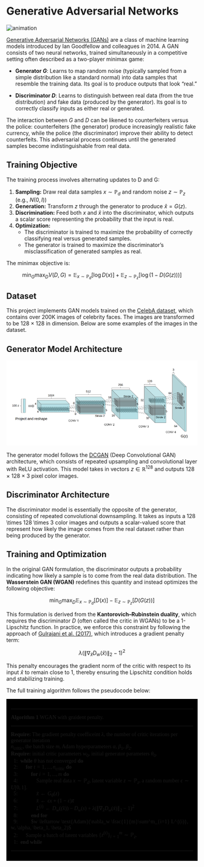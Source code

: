 # Generative Adversarial Networks

![animation](graphics/gan_animation.gif)

[Generative Adversarial Networks (GANs)](https://arxiv.org/pdf/1406.2661) are a class of machine learning models introduced by Ian Goodfellow and colleagues in 2014. A GAN consists of two neural networks, trained simultaneously in a competitive setting often described as a two-player minimax game:

- **Generator $G$**: Learns to map random noise (typically sampled from a simple distribution like a standard normal) into data samples that resemble the training data. Its goal is to produce outputs that look “real.”

- **Discriminator $D$**: Learns to distinguish between real data (from the true distribution) and fake data (produced by the generator). Its goal is to correctly classify inputs as either real or generated.

The interaction between $G$ and $D$ can be likened to counterfeiters versus the police: counterfeiters (the generator) produce increasingly realistic fake currency, while the police (the discriminator) improve their ability to detect counterfeits. This adversarial process continues until the generated samples become indistinguishable from real data.

## Training Objective

The training process involves alternating updates to D and G:

1. **Sampling:** Draw real data samples $x \sim \mathbb{P}_{d}$ and random noise $z \sim \mathbb{P}_z$ (e.g., $`N(0, I)`$)
2. **Generation:** Transform $z$ through the generator to produce $\hat{x} = G(z)$.
3. **Discrimination:** Feed both $x$ and $\hat{x}$ into the discriminator, which outputs a scalar score representing the probability that the input is real.
4. **Optimization:** 
    - The discriminator is trained to maximize the probability of correctly classifying real versus generated samples.
    - The generator is trained to maximize the discriminator’s misclassification of generated samples as real.

The minimax objective is:

```math
\min_G \max_D V(D, G) = \mathbb{E}_{x \sim \mathbb{P}_{d}}[\log D(x)] + \mathbb{E}_{z \sim \mathbb{P}_{z}}[\log (1 - D(G(z)))]
```

## Dataset

This project implements GAN models trained on the [CelebA dataset](https://mmlab.ie.cuhk.edu.hk/projects/CelebA.html), which contains over 200K images of celebrity faces. The images are transformed to be 128 $\times$ 128 in dimension. Below are some examples of the images in the dataset.

## Generator Model Architecture

![DCGAN Generator Architecture](graphics/DCGAN.PNG)

The generator model follows the [DCGAN](https://arxiv.org/pdf/1511.06434) (Deep Convolutional GAN) architecture, which consists of repeated upsampling and convolutional layer with ReLU activation. This model takes in vectors $z \in \mathbb{R}^{128}$ and outputs 128 $\times$ 128 $\times$ 3 pixel color images.

## Discriminator Architecture

The discriminator model is essentially the opposite of the generator, consisting of repeated convolutional downsampling. It takes as inputs a 128 \times 128 \times 3 color images and outputs a scalar-valued score that represent how likely the image comes from the real dataset rather than being produced by the generator.

## Training and Optimization

In the original GAN formulation, the discriminator outputs a probability indicating how likely a sample is to come from the real data distribution. The **Wasserstein GAN (WGAN)** redefines this quantity and instead optimizes the following objective:

```math
\min_G \max_D \mathbb{E}_{x \sim \mathbb{P}_{d}}[D(x)] - \mathbb{E}_{z \sim \mathbb{P}_{z}}[D(G(z))]
```
This formulation is derived from the **Kantorovich–Rubinstein duality**, which requires the discriminator $D$ (often called the critic in WGANs) to be a 1-Lipschitz function. In practice, we enforce this constraint by following the approach of [Gulrajani et al. (2017)](https://arxiv.org/pdf/1704.00028), which introduces a gradient penalty term:
```math
\lambda (\lVert\nabla_{\hat{x}} D_w(\hat{x})\lVert_2 - 1)^2
```

This penalty encourages the gradient norm of the critic with respect to its input $\hat{x}$ to remain close to 1, thereby ensuring the Lipschitz condition holds and stabilizing training.

The full training algorithm follows the pseudocode below:

<div style="border: 2px solid #000000; font-family: Computer Modern Roman; padding: 10px; background: #000000; display: inline-block; max-width: fit-content;">

---

**Algorithm 1** WGAN with graident penalty.

---

**Require:** The gradient penalty coefficeint $\lambda$, the number of critic iterations per generator iteration \
$n_{\text{critic}}$, the batch size $m$, Adam hyperparameters $\alpha$, $\beta_1$, $\beta_2$.\
**Require:** initial critic parameters $w_0$, initial generator parameters $\theta_0$.\
&nbsp;&nbsp;1: &nbsp;**while** $\theta$ has not converged **do**\
&nbsp;&nbsp;2: &nbsp;&nbsp;&nbsp;&nbsp;&nbsp;**for** $t = 1,...,n_{\text{critic}}$ **do**\
&nbsp;&nbsp;3: &nbsp;&nbsp;&nbsp;&nbsp;&nbsp;&nbsp;&nbsp;&nbsp;&nbsp;**for** $i = 1,...,m$ **do**\
&nbsp;&nbsp;4: &nbsp;&nbsp;&nbsp;&nbsp;&nbsp;&nbsp;&nbsp;&nbsp;&nbsp;&nbsp;&nbsp;&nbsp;&nbsp;Sample real data $`x \sim \mathbb{P}_d`$, latent variable $`z \sim \mathbb{P}_z`$, a random number $`\epsilon \sim U[0, 1]`$.\
&nbsp;&nbsp;5: &nbsp;&nbsp;&nbsp;&nbsp;&nbsp;&nbsp;&nbsp;&nbsp;&nbsp;&nbsp;&nbsp;&nbsp;&nbsp;$`\tilde{x} \leftarrow G_{\theta}(z)`$\
&nbsp;&nbsp;6: &nbsp;&nbsp;&nbsp;&nbsp;&nbsp;&nbsp;&nbsp;&nbsp;&nbsp;&nbsp;&nbsp;&nbsp;&nbsp;$`\hat{x} \leftarrow \epsilon x + (1 - \epsilon) \tilde{x}`$\
&nbsp;&nbsp;7: &nbsp;&nbsp;&nbsp;&nbsp;&nbsp;&nbsp;&nbsp;&nbsp;&nbsp;&nbsp;&nbsp;&nbsp;&nbsp;$`L^{(i)} \leftarrow D_w(\tilde(x)) - D_w(s) + \lambda (\lVert\nabla_{\hat{x}} D_w(\hat{x})\lVert_2 - 1)^2`$\
&nbsp;&nbsp;8: &nbsp;&nbsp;&nbsp;&nbsp;&nbsp;&nbsp;&nbsp;&nbsp;&nbsp;**end for**\
&nbsp;&nbsp;9: &nbsp;&nbsp;&nbsp;&nbsp;&nbsp;&nbsp;&nbsp;&nbsp;&nbsp;$`w \leftarrow \text{Adam}(\nabla_w \frac{1}{m}\sum^m_{i=1} L^{(i)}, w, \alpha, \beta_1, \beta_2)`$\
&nbsp;&nbsp;2: &nbsp;&nbsp;&nbsp;&nbsp;&nbsp;Sample a batch of latent variables $`\{z^{(i)}\}^m_{i=1} \sim \mathbb{P}_z`$.\
&nbsp;&nbsp;1: &nbsp;**end while**

---

</div>
